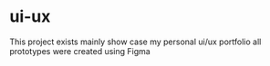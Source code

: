 # ui-ux

This project exists mainly show case my personal ui/ux portfolio
all prototypes were created using Figma
